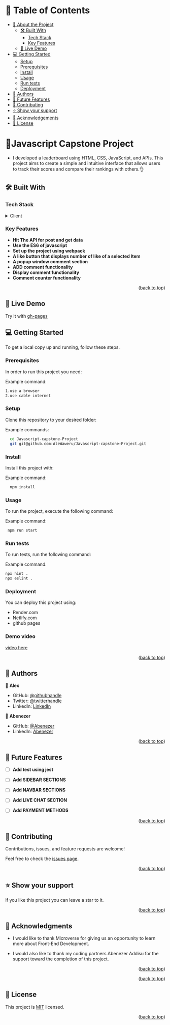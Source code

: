 
<a name="readme-top"></a>

<!-- TABLE OF CONTENTS -->

# 📗 Table of Contents

- [📖 About the Project](#about-project)
  - [🛠️ Built With](#built-with)
    - [Tech Stack](#tech-stack)
    - [Key Features](#key-features)
  - [🚀 Live Demo](#live-demo)
- [💻 Getting Started](#getting-started)
  - [Setup](#setup)
  - [Prerequisites](#prerequisites)
  - [Install](#install)
  - [Usage](#usage)
  - [Run tests](#run-tests)
  - [Deployment](#triangular_flag_on_post-deployment)
- [👥 Authors](#authors)
- [🔭 Future Features](#future-features)
- [🤝 Contributing](#contributing)
- [⭐ Show your support](#support)
- [🙏 Acknowledgements](#acknowledgements)
- [📝 License](#license)

<!-- PROJECT DESCRIPTION -->

# 📖<a>Javascript Capstone Project</a>

- I developed a leaderboard using HTML, CSS, JavaScript, and APIs. This project aims to create a simple and intuitive interface that allows users to track their scores and compare their rankings with others.👌

## 🛠️ Built With <a name="built-with"></a>

### Tech Stack <a name="tech-stack"></a>
<details>
  <summary>Client</summary>
  <ul>
    <li>HTML</li>
    <li>CSS</li>
    <li>JavaScript</li>
  </ul>
</details>


<!-- Features -->

### Key Features <a name="key-features"></a>



- **Hit The API for post and get data**
- **Use the ES6 of javascript**
- **Set up the project using webpack**
- **A like button that displays number of like of a selected Item**
- **A popup window comment section**
- **ADD comment functionality**
- **Display comment functionality**
- **Comment counter functionality**


<p align="right">(<a href="#readme-top">back to top</a>)</p>

## 🚀 Live Demo <a name="live-demo"></a>

Try it with <a href="https://alewaweru.github.io/Javascript-capstone-Project/dist/">gh-pages</a> 




<!-- GETTING STARTED -->

## 💻 Getting Started <a name="getting-started"></a>



To get a local copy up and running, follow these steps.

### Prerequisites

In order to run this project you need:


Example command:

```sh
1.use a browser
2.use cable internet
```
 

### Setup

Clone this repository to your desired folder:


Example commands:

```sh
  cd Javascript-capstone-Project
  git git@github.com:AleWaweru/Javascript-capstone-Project.git

```


### Install

Install this project with:


Example command:

```sh
  npm install
```


### Usage

To run the project, execute the following command:


Example command:

```sh
 npm run start
```


### Run tests

To run tests, run the following command:


Example command:

```sh
npx hint .
npx eslint .
```


### Deployment

You can deploy this project using:

- Render.com
- Netlify.com
- github pages

### Demo video
[video here](https://drive.google.com/file/d/1cTweNjv2uo9et3A1fTgw8K4-6i0y9-YY/view?usp=sharing)



<p align="right">(<a href="#readme-top">back to top</a>)</p>

<!-- AUTHORS -->

## 👥 Authors <a name="authors"></a>


👤 **Alex**

- GitHub: [@githubhandle](https://github.com/AleWaweru/My-Portfolio)
- Twitter: [@twitterhandle](https://twitter.com/ngashalex)
- LinkedIn: [LinkedIn](https://www.linkedin.com/in/alex-waweru-2b2701180/)

👤 **Abenezer**

- GitHub: [@Abenezer](https://github.com/Abenezer-addisu)
- LinkedIn: [Abenezer](https://www.linkedin.com/in/abenezer-addisu)

<p align="right">(<a href="#readme-top">back to top</a>)</p>


<!-- FUTURE FEATURES -->

## 🔭 Future Features <a name="future-features"></a>

- [ ] **Add test using jest**
- [ ] **Add SIDEBAR SECTIONS**
- [ ] **Add NAVBAR SECTIONS**
- [ ] **Add LIVE CHAT SECTION**
- [ ] **Add PAYMENT METHODS**


<p align="right">(<a href="#readme-top">back to top</a>)</p>

<!-- CONTRIBUTING -->

## 🤝 Contributing <a name="contributing"></a>

Contributions, issues, and feature requests are welcome!

Feel free to check the [issues page](../../issues/).

<p align="right">(<a href="#readme-top">back to top</a>)</p>

<!-- SUPPORT -->

## ⭐ Show your support <a name="support"></a>

If you like this project you can leave a star to it.

<p align="right">(<a href="#readme-top">back to top</a>)</p>

<!-- ACKNOWLEDGEMENTS -->

## 🙏 Acknowledgments <a name="acknowledgements"></a>

- I would like to thank Microverse for giving us an opportunity to learn more about Front-End Development.

- I would also like to thank my coding partners Abenezer Addisu for the support toward the completion of this project.

<p align="right">(<a href="#readme-top">back to top</a>)</p>



<p align="right">(<a href="#readme-top">back to top</a>)</p>

<!-- LICENSE -->

## 📝 License <a name="license"></a>

This project is [MIT](/MIT.md) licensed.



<p align="right">(<a href="#readme-top">back to top</a>)</p>
